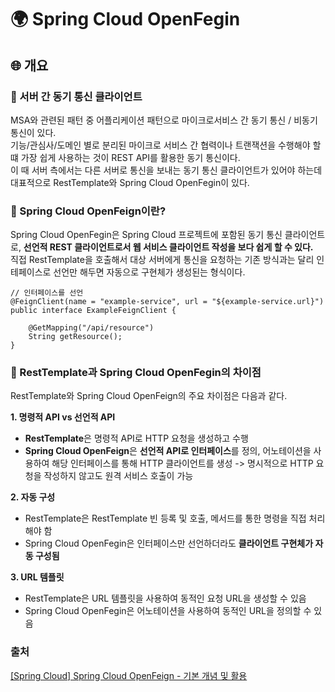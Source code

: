# 🌍 Spring Cloud OpenFegin

## 🌐 개요

### 🚀 서버 간 동기 통신 클라이언트
MSA와 관련된 패턴 중 어플리케이션 패턴으로 마이크로서비스 간 동기 통신 / 비동기 통신이 있다. <br>
기능/관심사/도메인 별로 분리된 마이크로 서비스 간 협력이나 트랜잭션을 수행해야 할 떄 가장 쉽게 사용하는 것이 REST API를 활용한 동기 통신이다. <br>
이 때 서버 측에서는 다른 서버로 통신을 보내는 동기 통신 클라이언트가 있어야 하는데 대표적으로 RestTemplate와 Spring Cloud OpenFegin이 있다.

### 🚀 Spring Cloud OpenFeign이란?
Spring Cloud OpenFegin은 Spring Cloud 프로젝트에 포함된 동기 통신 클라이언트로, **선언적 REST 클라이언트로서 웹 서비스 클라이언트 작성을 보다 쉽게 할 수 있다.** <br>
직접 RestTemplate을 호출해서 대상 서버에게 통신을 요청하는 기존 방식과는 달리 인테페이스로 선언만 해두면 자동으로 구현체가 생성된는 형식이다. 

```
// 인터페이스를 선언
@FeignClient(name = "example-service", url = "${example-service.url}")
public interface ExampleFeignClient {

    @GetMapping("/api/resource")
    String getResource();
}
```

### 🚀 RestTemplate과 Spring Cloud OpenFegin의 차이점
RestTemplate와 Spring Cloud OpenFeign의 주요 차이점은 다음과 같다.

**1. 명령적 API vs 선언적 API**
- **RestTemplate**은 명령적 API로 HTTP 요청을 생성하고 수행
- **Spring Cloud OpenFeign**은 **선언적 API로 인터페이스**를 정의, 어노테이션을 사용하여 해당 인터페이스를 통해 HTTP 클라이언트를 생성 -> 명시적으로 HTTP 요청을 작성하지 않고도 원격 서비스 호출이 가능

**2. 자동 구성**
- RestTemplate은 RestTemplate 빈 등록 및 호출, 메서드를 통한 명령을 직접 처리해야 함
- Spring Cloud OpenFegin은 인터페이스만 선언하더라도 **클라이언트 구현체가 자동 구성됨**

**3. URL 템플릿**
- RestTemplate은 URL 템플릿을 사용하여 동적인 요청 URL을 생성할 수 있음
- Spring Cloud OpenFegin은 어노테이션을 사용하여 동적인 URL을 정의할 수 있음




### 출처
<a href="https://velog.io/@mrcocoball2/Spring-Cloud-Spring-Cloud-OpenFeign-%EA%B8%B0%EB%B3%B8-%EA%B0%9C%EB%85%90-%EB%B0%8F-%ED%99%9C%EC%9A%A9">[Spring Cloud] Spring Cloud OpenFeign - 기본 개념 및 활용</a>